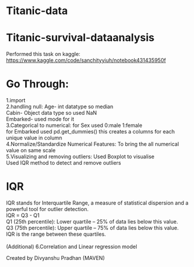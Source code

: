 # Titanic-data
# Titanic-survival-dataanalysis

Performed this task on kaggle: https://www.kaggle.com/code/sanchityyiuh/notebook431435950f
# Go Through:
1.import<br>
2.handling null: Age- int datatype so median<br>
                 Cabin- Object data type so used NaN<br>
                 Embarked- used mode for it<br>
3.Categorical to numerical: for Sex used 0:male 1:female<br>
                            for Embarked used pd.get_dummies() this creates a columns for each unique value in column <br>
4.Normalize/Standardize Numerical Features: To bring the all numerical value on same scale<br>
5.Visualizing and removing outliers: Used Boxplot to visualise<br>
                                     Used IQR method to detect and remove outliers<br>
# IQR 
IQR stands for Interquartile Range, a measure of statistical dispersion and a powerful tool for outlier detection.<br>
IQR = Q3 - Q1<br>
Q1 (25th percentile): Lower quartile – 25% of data lies below this value.<br>
Q3 (75th percentile): Upper quartile – 75% of data lies below this value.<br>
IQR is the range between these quartiles.<br>
<br>
(Additional) 6.Correlation and Linear regression model<br>

Created by Divyanshu Pradhan (MAVEN)
